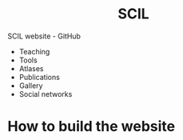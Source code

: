 <h1 align=center>SCIL</h1>

SCIL website - GitHub

- Teaching
- Tools
- Atlases
- Publications
- Gallery
- Social networks

# How to build the website

